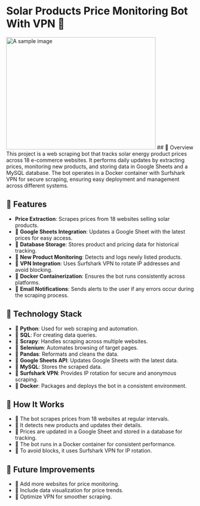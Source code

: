 # Solar Products Price Monitoring Bot With VPN 🔆
<img src="https://blog.feniceenergy.com/wp-content/uploads/2024/05/how-is-solar-energy-useful-to-us.jpg" alt="A sample image" width="400" height="300">
## 🔸 Overview
This project is a web scraping bot that tracks solar energy product prices across 18 e-commerce websites. It performs daily updates by extracting prices, monitoring new products, and storing data in Google Sheets and a MySQL database. The bot operates in a Docker container with Surfshark VPN for secure scraping, ensuring easy deployment and management across different systems.

## 🔸 Features
-  **Price Extraction**: Scrapes prices from 18 websites selling solar products.
- 🔹 **Google Sheets Integration**: Updates a Google Sheet with the latest prices for easy access.
- 🔹 **Database Storage**: Stores product and pricing data for historical tracking.
- 🔹 **New Product Monitoring**: Detects and logs newly listed products.
- 🔹 **VPN Integration**: Uses Surfshark VPN to rotate IP addresses and avoid blocking.
- 🔹 **Docker Containerization**: Ensures the bot runs consistently across platforms.
- 🔹 **Email Notifications**: Sends alerts to the user if any errors occur during the scraping process.

## 🔸 Technology Stack
- 🔹 **Python**: Used for web scraping and automation.
- 🔹 **SQL**: For creating data queries.
- 🔹 **Scrapy**: Handles scraping across multiple websites.
- 🔹 **Selenium**: Automates browsing of target pages.
- 🔹 **Pandas**: Reformats and cleans the data.
- 🔹 **Google Sheets API**: Updates Google Sheets with the latest data.
- 🔹 **MySQL**: Stores the scraped data.
- 🔹 **Surfshark VPN**: Provides IP rotation for secure and anonymous scraping.
- 🔹 **Docker**: Packages and deploys the bot in a consistent environment.

## 🔸 How It Works
- 🔹 The bot scrapes prices from 18 websites at regular intervals.
- 🔹 It detects new products and updates their details.
- 🔹 Prices are updated in a Google Sheet and stored in a database for tracking.
- 🔹 The bot runs in a Docker container for consistent performance.
- 🔹 To avoid blocks, it uses Surfshark VPN for IP rotation.

## 🔸 Future Improvements
- 🔹 Add more websites for price monitoring.
- 🔹 Include data visualization for price trends.
- 🔹 Optimize VPN for smoother scraping.
